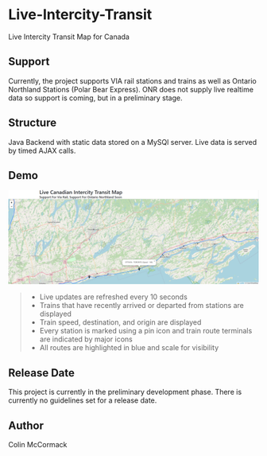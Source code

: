 # Live-Intercity-Transit
Live Intercity Transit Map for Canada

## Support
Currently, the project supports VIA rail stations and trains as well as Ontario Northland Stations (Polar Bear Express).
ONR does not supply live realtime data so support is coming, but in a preliminary stage.

## Structure
Java Backend with static data stored on a MySQl server. 
Live data is served by timed AJAX calls.

## Demo
![img_1.png](img_1.png)

> * Live updates are refreshed every 10 seconds
> * Trains that have recently arrived or departed from stations are displayed
> * Train speed, destination, and origin are displayed
> * Every station is marked using a pin icon and train route terminals are indicated by major icons
> * All routes are highlighted in blue and scale for visibility

## Release Date
This project is currently in the preliminary development phase. There is currently no guidelines set for a release date.

## Author
Colin McCormack
